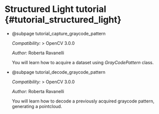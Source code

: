 Structured Light tutorial {#tutorial_structured_light}
=============================================================

-   @subpage tutorial_capture_graycode_pattern

    _Compatibility:_ \> OpenCV 3.0.0

    _Author:_ Roberta Ravanelli

    You will learn how to acquire a dataset using *GrayCodePattern* class.

-   @subpage tutorial_decode_graycode_pattern

    _Compatibility:_ \> OpenCV 3.0.0

    _Author:_ Roberta Ravanelli

    You will learn how to decode a previously acquired graycode pattern, generating a pointcloud.




